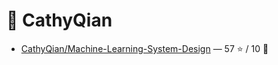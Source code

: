 # 👤 CathyQian

- [CathyQian/Machine-Learning-System-Design](https://github.com/CathyQian/Machine-Learning-System-Design) — 57 ⭐️ / 10 🍴
